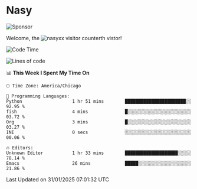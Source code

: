 # Nasy

<!--
<p align="center">
<img height="200" src="https://github-readme-stats.vercel.app/api?username=nasyxx&count_private=true&show_icons=true&theme=dracula&include_all_commits=true"/>
<img height="200" src="https://github-readme-stats.vercel.app/api/top-langs/?username=nasyxx&theme=dracula&hide=html,jupyter+notebook&count_private=true&show_icons=true"/>
</p>

  
----------------
-->

![Sponsor](https://img.shields.io/static/v1.svg?label=Sponsor&message=%E2%9D%A4&logo=GitHub&style=flat&color=pink)
 
Welcome, the ![nasyxx visitor counter](https://count.getloli.com/get/@nasyxx?theme=rule34)th vistor!
 
<!--START_SECTION:waka-->
![Code Time](http://img.shields.io/badge/Code%20Time-4%2C731%20hrs%2022%20mins-blue)

![Lines of code](https://img.shields.io/badge/From%20Hello%20World%20I%27ve%20Written-6.3%20million%20lines%20of%20code-blue)

📊 **This Week I Spent My Time On** 

```text
🕑︎ Time Zone: America/Chicago

💬 Programming Languages: 
Python                   1 hr 51 mins        ███████████████████████░░   92.95 % 
fish                     4 mins              █░░░░░░░░░░░░░░░░░░░░░░░░   03.72 % 
Org                      3 mins              █░░░░░░░░░░░░░░░░░░░░░░░░   03.27 % 
INI                      0 secs              ░░░░░░░░░░░░░░░░░░░░░░░░░   00.06 % 

🔥 Editors: 
Unknown Editor           1 hr 33 mins        ████████████████████░░░░░   78.14 % 
Emacs                    26 mins             █████░░░░░░░░░░░░░░░░░░░░   21.86 % 
```


 Last Updated on 31/01/2025 07:01:32 UTC
<!--END_SECTION:waka-->

<!-- ![visitors](https://visitor-badge.laobi.icu/badge?page_id=nasyxx.nasyxx) -->
